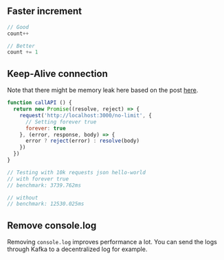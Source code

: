 ## Faster increment

```javascript
// Good
count++

// Better
count += 1
```

## Keep-Alive connection


Note that there might be memory leak here based on the post [here](https://github.com/request/request/issues/1637). 

```javascript
function callAPI () {
  return new Promise((resolve, reject) => {
    request('http://localhost:3000/no-limit', {
      // Setting forever true
      forever: true
    }, (error, response, body) => {
      error ? reject(error) : resolve(body)
    })
  })
}

// Testing with 10k requests json hello-world
// with forever true
// benchmark: 3739.762ms

// without
// benchmark: 12530.025ms
```

## Remove console.log

Removing `console.log` improves performance a lot. You can send the logs through Kafka to a decentralized log for example.
